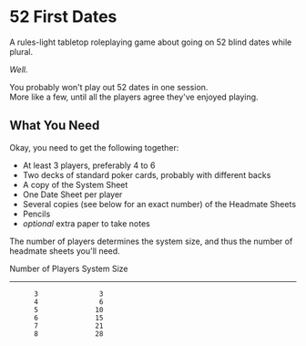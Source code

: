 # 52 First Dates

A rules-light tabletop roleplaying game about going on 52 blind dates while plural.

*Well.*

You probably won't play out 52 dates in one session.  
More like a few, until all the players agree they've enjoyed playing.

## What You Need

Okay, you need to get the following together:

- At least 3 players, preferably 4 to 6
- Two decks of standard poker cards, probably with different backs
- A copy of the System Sheet
- One Date Sheet per player
- Several copies (see below for an exact number) of the Headmate Sheets
- Pencils
- *optional* extra paper to take notes

The number of players determines the system size, and thus the number of
headmate sheets you'll need.

 Number of Players   System Size
------------------- --------------
          3               3
          4               6
          5              10
          6              15
          7              21
          8              28

